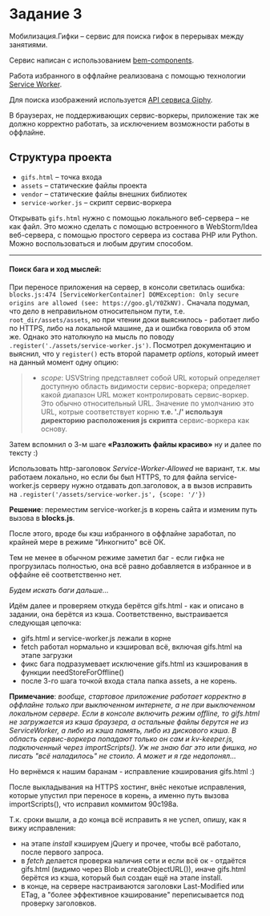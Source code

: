 # Задание 3

Мобилизация.Гифки – сервис для поиска гифок в перерывах между занятиями.

Сервис написан с использованием [bem-components](https://ru.bem.info/platform/libs/bem-components/5.0.0/).

Работа избранного в оффлайне реализована с помощью технологии [Service Worker](https://developer.mozilla.org/ru/docs/Web/API/Service_Worker_API/Using_Service_Workers).

Для поиска изображений используется [API сервиса Giphy](https://github.com/Giphy/GiphyAPI).

В браузерах, не поддерживающих сервис-воркеры, приложение так же должно корректно работать,
за исключением возможности работы в оффлайне.

## Структура проекта

  * `gifs.html` – точка входа
  * `assets` – статические файлы проекта
  * `vendor` –  статические файлы внешних библиотек
  * `service-worker.js` – скрипт сервис-воркера

Открывать `gifs.html` нужно с помощью локального веб-сервера – не как файл.
Это можно сделать с помощью встроенного в WebStorm/Idea веб-сервера, с помощью простого сервера
из состава PHP или Python. Можно воспользоваться и любым другим способом.

---
#### Поиск бага и ход мыслей:
При переносе приложения на сервер, в консоли светилась ошибка:
`blocks.js:474 [ServiceWorkerContainer]
DOMException: Only secure origins are allowed (see: https://goo.gl/Y0ZkNV).`
Сначала подумал, что дело в неправильном относительном пути, т.е. `root_dir/assets/assets`,
но при чтении доки выяснилось - работает либо по HTTPS, либо на локальной машине,
да и ошибка говорила об этом же.
Однако это натолкнуло на мысль по поводу `.register('./assets/service-worker.js')`.
Посмотрел документацию и выяснил, что у `register()` есть второй параметр *options*,
который имеет на данный момент одну опцию:
>- *scope*: USVString представляет собой URL который определяет доступную область
видимости сервис-воркера; определяет какой диапазон URL может контролировать сервис-воркер.
Это обычно относительный URL. Значение по умолчанию это URL, котрые соответствует корню **т.е. './' используя директорию расположения js скрипта** сервис-воркера как основу.

Затем вспомнил о 3-м шаге **«Разложить файлы красиво»** ну и далее по тексту :)

Использовать http-заголовок *Service-Worker-Allowed* не вариант, т.к. мы работаем локально,
но если бы был HTTPS, то для файла service-worker.js серверу нужно отдавать доп.заголовок,
а в вызов исправить на `.register('/assets/service-worker.js', {scope: '/'})`

**Решение**: переместим service-worker.js в корень сайта и изменим путь вызова в **blocks.js**.

После этого, вроде бы кэш избранного в оффлайне заработал, по крайней мере в режиме "Инкогнито" всё ОК.

Тем не менее в обычном режиме заметил баг - если гифка не прогрузилась полностью,
она всё равно добавляется в избранное и в оффайне её соответственно нет.

*Будем искать баги дальше...*

Идём далее и проверяем откуда берётся gifs.html - как и описано в задании, она берётся из кэша.
Соответственно, выстраивается следующая цепочка:
- gifs.html и service-worker.js лежали в корне
- fetch работал нормально и кэшировал всё, включая gifs.html на этапе загрузки
- фикс бага подразумевает исключение gifs.html из кэширования в функции needStoreForOffline()
- после 3-го шага точкой входа стала папка assets, а не корень.

**Примечание**: *вообще, стартовое приложение работает корректно в оффлайне только при выключенном интернете, а не при выключенном локальном сервере. Если в консоле включить режим offline, то gifs.html не загружается из кэша браузера, а остальные файлы берутся не из ServiceWorker, а либо из кэша память, либо из дискового кэша. В область сервис-воркера попадают только он сам и kv-keeper.js, подключенный через importScripts().
Уж не знаю баг это или фишка, но писать "всё наладилось" не стоило.
А может и я где недопонял...*

Но вернёмся к нашим баранам - исправление кэширования gifs.html :)

После выкладывания на HTTPS хостинг, внёс некотые исправления, которые упустил при переносе в корень, а именно путь вызова importScripts(), что исправил коммитом 90c198a.

Т.к. сроки вышли, а до конца всё исправить я не успел, опишу, как я вижу исправления:
- на этапе *install* кэшируем jQuery и прочее, чтобы всё работало, после первого запроса.
- в *fetch* делается проверка наличия сети и если всё ок - отдаётся gifs.html (видимо через Blob и createObjectURL()), иначе gifs.html берётся из кэша, который был создан ещё на этапе install.
- в конце, на сервере настраиваются заголовки Last-Modified или ETag, а "более эффективное кэширование" переписывается под проверку заголовков.
